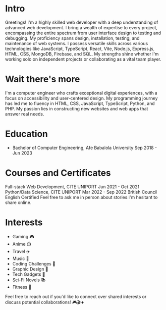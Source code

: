 # Intro

Greetings! I'm a highly skilled web developer with a deep understanding of advanced web development. I bring a wealth of expertise to every project, encompassing the entire spectrum from user interface design to testing and debugging. My proficiency spans design, installation, testing, and maintenance of web systems. I possess versatile skills across various technologies like JavaScript, TypeScript, React, Vite, Node.js, Express.js, HTML, CSS, MongoDB, Firebase, and SQL. My strengths shine whether I'm working solo on independent projects or collaborating as a vital team player.

# Wait there's more

I'm a computer engineer who crafts exceptional digital experiences, with a focus on accessibility and user-centered design. My programming journey has led me to fluency in HTML, CSS, JavaScript, TypeScript, Python, and PHP. My passion lies in constructing new websites and web apps that answer real needs.

# Education

- Bachelor of Computer Engineering, Afe Babalola University
  Sep 2018 - Jun 2023

# Courses and Certificates

Full-stack Web Development, CITE UNIPORT
Jun 2021 - Oct 2021
Python/Data Science, CITE UNIPORT
Mar 2022 - Sep 2022
British Council English Certified
Feel free to ask me in person about stories I'm hesitant to share online.

# Interests

- Gaming 🎮
- Anime 📺
- Travel ✈️
- Music 🎵
- Coding Challenges 🧩
- Graphic Design 🎨
- Tech Gadgets 📱
- Sci-Fi Novels 📚
- Fitness 💪

Feel free to reach out if you'd like to connect over shared interests or discuss potential collaborations! 🎮🎬✈️
